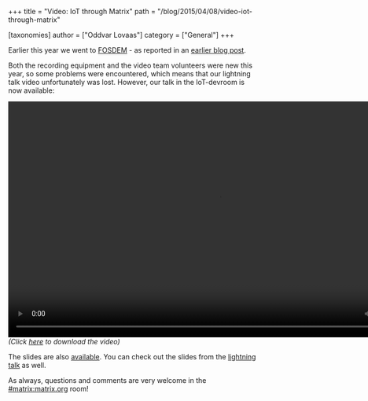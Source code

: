 +++
title = "Video: IoT through Matrix"
path = "/blog/2015/04/08/video-iot-through-matrix"

[taxonomies]
author = ["Oddvar Lovaas"]
category = ["General"]
+++

Earlier this year we went to <a href="http://fosdem.org" title="FOSDEM">FOSDEM</a> - as reported in an <a href="http://matrix.org/blog/2015/02/04/back-from-fosdem/" title="earlier blog post">earlier blog post</a>. 

Both the recording equipment and the video team volunteers were new this year, so some problems were encountered, which means that our lightning talk video unfortunately was lost. However, our talk in the IoT-devroom is now available:

<video width="853" height="480" controls>
  <source src="http://matrix.org/video/IoT-through-Matrix.mp4" type="video/mp4" />
Your browser does not support the video tag.
</video>
<em>(Click <a href="http://matrix.org/video/IoT-through-Matrix.mp4" title="here">here</a> to download the video)</em>

The slides are also <a href="http://matrix.org/blog/wp-content/uploads/2015/02/2015-02-01-Matrix-IoT-FOSDEM.pdf">available</a>. You can check out the slides from the <a href="http://matrix.org/blog/wp-content/uploads/2015/02/2015-01-31-Matrix_FOSDEM.pdf" title="lightning talk">lightning talk</a> as well.

As always, questions and comments are very welcome in the <a href="/beta/#/room/#matrix:matrix.org" title="#matrix:matrix.org">#matrix:matrix.org</a> room! 
